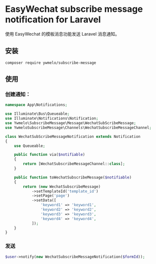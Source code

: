 # EasyWechat subscribe message notification for Laravel

使用 EasyWechat 的模板消息功能发送 Laravel 消息通知。

## 安装

```shell
composer require ywmelo/subscribe-message
```

## 使用

### 创建通知：

```php
namespace App\Notifications;

use Illuminate\Bus\Queueable;
use Illuminate\Notifications\Notification;
use Ywmelo\SubscribeMessage\Message\WechatSubScribeMessage;
use YwmeloSubscribeMessage\Channels\WechatSubscribeMessageChannel;

class WechatSubScribeMessageNotification extends Notification
{
    use Queueable;

    public function via($notifiable)
    {
        return [WechatSubscribeMessageChannel::class];
    }

    public function toWechatSubscribeMessage($notifiable)
    {
        return (new WechatSubscribeMessage)
            ->setTemplateId('template_id')
            ->setPage('page')
            ->setData([
                'keyword1' => 'keyword1',
                'keyword2' => 'keyword2',
                'keyword3' => 'keyword3',
                'keyword4' => 'keyword4',
            ]);
    }
}
```

### 发送

```php
$user->notify(new WechatSubscribeMessageNotification($formId));

```

